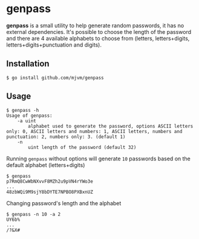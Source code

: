 # genpass

**genpass** is a small utility to help generate random passwords, it has no external dependencies. It's possible to choose the length of the password and there are 4 available alphabets to choose from (letters, letters+digits, letters+digits+punctuation and digits).



## Installation

    $ go install github.com/mjvm/genpass

## Usage

    $ genpass -h
    Usage of genpass:
        -a uint
            alphabet used to generate the password, options ASCII letters only: 0, ASCII letters and numbers: 1, ASCII letters, numbers and punctuation: 2, numbers only: 3. (default 1)
        -n
            uint length of the password (default 32)

Running `genpass` without options will generate `10` passwords based on the default alphabet (letters+digits)

    $ genpass
    p7RmQ8CwWbNXvvF8MZh2u9pVN4rYWo3e
    ...
    48zbWQi9M9sjY8bDYTE7NPBO8PXBxnUZ

Changing password's length and the alphabet

    $ genpass -n 10 -a 2
    UY6b%
    ...
    /?&X#
